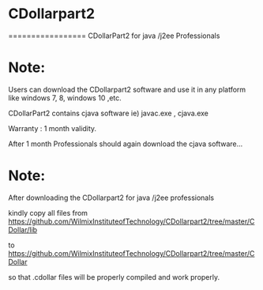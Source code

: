 # CDollarpart2
=================
CDollarPart2   for  java  /j2ee  Professionals


Note:
======
Users  can  download  the  CDollarpart2  software   and  use  it  in  any  platform like windows  7, 8,  windows 10 ,etc.

CDollarPart2  contains  cjava  software   ie)  javac.exe  ,  cjava.exe

Warranty  :  1  month  validity.

After  1  month   Professionals should  again   download  the   cjava  software...


Note: 
======

 After   downloading   the   CDollarpart2  for java /j2ee  professionals
 
kindly   copy  all    files    from   https://github.com/WilmixInstituteofTechnology/CDollarpart2/tree/master/CDollar/lib


to    https://github.com/WilmixInstituteofTechnology/CDollarpart2/tree/master/CDollar

so   that    .cdollar  files   will   be  properly   compiled   and  work  properly.



